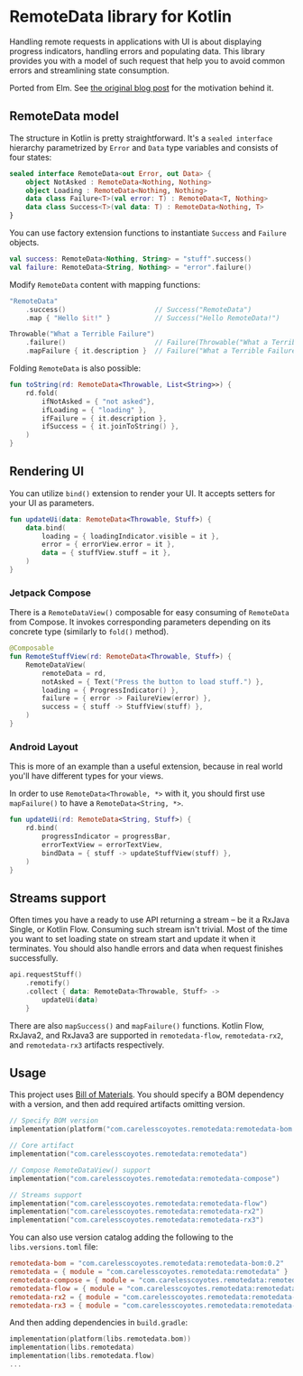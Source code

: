 RemoteData library for Kotlin
=============================

Handling remote requests in applications with UI is about displaying progress
indicators, handling errors and populating data.
This library provides you with a model of such request that help you to avoid
common errors and streamlining state consumption.

Ported from Elm.
See [the original blog post][elm-remotedata] for the motivation behind it.


RemoteData model
----------

The structure in Kotlin is pretty straightforward. It's a `sealed interface`
hierarchy parametrized by `Error` and `Data` type variables and consists of four
states:

```kotlin
sealed interface RemoteData<out Error, out Data> {
    object NotAsked : RemoteData<Nothing, Nothing>
    object Loading : RemoteData<Nothing, Nothing>
    data class Failure<T>(val error: T) : RemoteData<T, Nothing>
    data class Success<T>(val data: T) : RemoteData<Nothing, T>
}
```

You can use factory extension functions to instantiate `Success` and `Failure`
objects.

```kotlin
val success: RemoteData<Nothing, String> = "stuff".success()
val failure: RemoteData<String, Nothing> = "error".failure()
```

Modify `RemoteData` content with mapping functions:

```kotlin
"RemoteData"
    .success()                      // Success("RemoteData")
    .map { "Hello $it!" }           // Success("Hello RemoteData!")
```
```kotlin
Throwable("What a Terrible Failure")
    .failure()                      // Failure(Throwable("What a Terrible Failure")
    .mapFailure { it.description }  // Failure("What a Terrible Failure")
```

Folding `RemoteData` is also possible:

```kotlin
fun toString(rd: RemoteData<Throwable, List<String>>) {
    rd.fold(
        ifNotAsked = { "not asked"},
        ifLoading = { "loading" },
        ifFailure = { it.description },
        ifSuccess = { it.joinToString() },
    )
}
```


Rendering UI
------------

You can utilize `bind()` extension to render your UI.
It accepts setters for your UI as parameters.

```kotlin
fun updateUi(data: RemoteData<Throwable, Stuff>) {
    data.bind(
        loading = { loadingIndicator.visible = it },
        error = { errorView.error = it },
        data = { stuffView.stuff = it },
    )
}
```


### Jetpack Compose

There is a `RemoteDataView()` composable for easy consuming of `RemoteData` from
Compose. It invokes corresponding parameters depending on its concrete type
(similarly to `fold()` method).

```kotlin
@Composable
fun RemoteStuffView(rd: RemoteData<Throwable, Stuff>) {
    RemoteDataView(
        remoteData = rd,
        notAsked = { Text("Press the button to load stuff.") },
        loading = { ProgressIndicator() },
        failure = { error -> FailureView(error) },
        success = { stuff -> StuffView(stuff) },
    )
}
```


### Android Layout

This is more of an example than a useful extension, because in real world you'll
have different types for your views.

In order to use `RemoteData<Throwable, *>` with it, you should first use
`mapFailure()` to have a `RemoteData<String, *>`.

```kotlin
fun updateUi(rd: RemoteData<String, Stuff>) {
    rd.bind(
        progressIndicator = progressBar,
        errorTextView = errorTextView,
        bindData = { stuff -> updateStuffView(stuff) },
    )
}
```


Streams support
---------------

Often times you have a ready to use API returning a stream – be it a RxJava
Single, or Kotlin Flow. Consuming such stream isn't trivial. Most of the time
you want to set loading state on stream start and update it when it terminates.
You should also handle errors and data when request finishes successfully.

```kotlin
api.requestStuff()
    .remotify()
    .collect { data: RemoteData<Throwable, Stuff> ->
        updateUi(data)
    }

```

There are also `mapSuccess()` and `mapFailure()` functions.
Kotlin Flow, RxJava2, and RxJava3 are supported in `remotedata-flow`,
`remotedata-rx2`, and `remotedata-rx3` artifacts respectively.


Usage
-----

This project uses [Bill of Materials](https://docs.gradle.org/current/userguide/platforms.html#sub:bom_import).
You should specify a BOM dependency with a version, and then add required
artifacts omitting version.

```kotlin
// Specify BOM version
implementation(platform("com.carelesscoyotes.remotedata:remotedata-bom:$version"))

// Core artifact
implementation("com.carelesscoyotes.remotedata:remotedata")

// Compose RemoteDataView() support
implementation("com.carelesscoyotes.remotedata:remotedata-compose")

// Streams support
implementation("com.carelesscoyotes.remotedata:remotedata-flow")
implementation("com.carelesscoyotes.remotedata:remotedata-rx2")
implementation("com.carelesscoyotes.remotedata:remotedata-rx3")
```

You can also use version catalog adding the following to the `libs.versions.toml` file:

```toml
remotedata-bom = "com.carelesscoyotes.remotedata:remotedata-bom:0.2"
remotedata = { module = "com.carelesscoyotes.remotedata:remotedata" }
remotedata-compose = { module = "com.carelesscoyotes.remotedata:remotedata-compose" }
remotedata-flow = { module = "com.carelesscoyotes.remotedata:remotedata-flow" }
remotedata-rx2 = { module = "com.carelesscoyotes.remotedata:remotedata-rx2" }
remotedata-rx3 = { module = "com.carelesscoyotes.remotedata:remotedata-rx3" }
```

And then adding dependencies in `build.gradle`:

```kotlin
implementation(platform(libs.remotedata.bom))
implementation(libs.remotedata)
implementation(libs.remotedata.flow)
...
```

[elm-remotedata]: http://blog.jenkster.com/2016/06/how-elm-slays-a-ui-antipattern.html
